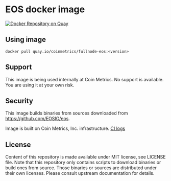 # EOS docker image

[![Docker Repository on Quay](https://quay.io/repository/coinmetrics/fullnode-eos/status "Docker Repository on Quay")](https://quay.io/repository/coinmetrics/fullnode-eos)

## Using image

```
docker pull quay.io/coinmetrics/fullnode-eos:<version>
```

## Support

This image is being used internally at Coin Metrics. No support is available. You are using it at your own risk.

## Security

This image builds binaries from sources downloaded from https://github.com/EOSIO/eos.

Image is built on Coin Metrics, Inc. infrastructure. [CI logs](https://gitlab.com/coinmetrics/fullnodes/eos/pipelines)

## License

Content of this repository is made available under MIT license, see LICENSE file.
Note that this repository only contains scripts to download binaries or build ones from source.
Those binaries or sources are distributed under their own licenses.
Please consult upstream documentation for details.

